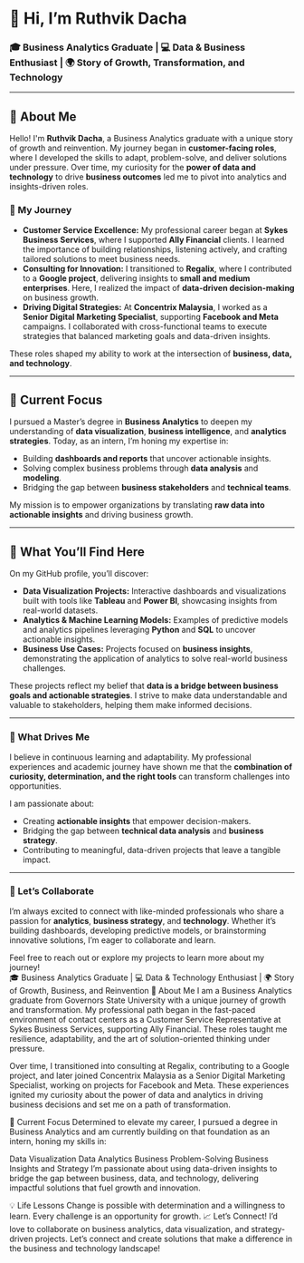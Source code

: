 # 👋 Hi, I’m Ruthvik Dacha  

### 🎓 Business Analytics Graduate | 💻 Data & Business Enthusiast | 🌍 Story of Growth, Transformation, and Technology  

---

## 🌟 About Me  

Hello! I'm **Ruthvik Dacha**, a Business Analytics graduate with a unique story of growth and reinvention. My journey began in **customer-facing roles**, where I developed the skills to adapt, problem-solve, and deliver solutions under pressure. Over time, my curiosity for the **power of data and technology** to drive **business outcomes** led me to pivot into analytics and insights-driven roles.  

### 📖 My Journey  

- **Customer Service Excellence:** My professional career began at **Sykes Business Services**, where I supported **Ally Financial** clients. I learned the importance of building relationships, listening actively, and crafting tailored solutions to meet business needs.  
- **Consulting for Innovation:** I transitioned to **Regalix**, where I contributed to a **Google project**, delivering insights to **small and medium enterprises**. Here, I realized the impact of **data-driven decision-making** on business growth.  
- **Driving Digital Strategies:** At **Concentrix Malaysia**, I worked as a **Senior Digital Marketing Specialist**, supporting **Facebook and Meta** campaigns. I collaborated with cross-functional teams to execute strategies that balanced marketing goals and data-driven insights.  

These roles shaped my ability to work at the intersection of **business, data, and technology**.  

---

## 🎯 Current Focus  

I pursued a Master’s degree in **Business Analytics** to deepen my understanding of **data visualization**, **business intelligence**, and **analytics strategies**. Today, as an intern, I’m honing my expertise in:  

- Building **dashboards and reports** that uncover actionable insights.  
- Solving complex business problems through **data analysis** and **modeling**.  
- Bridging the gap between **business stakeholders** and **technical teams**.  

My mission is to empower organizations by translating **raw data into actionable insights** and driving business growth.

---

## 💼 What You’ll Find Here  

On my GitHub profile, you’ll discover:  
- **Data Visualization Projects:** Interactive dashboards and visualizations built with tools like **Tableau** and **Power BI**, showcasing insights from real-world datasets.  
- **Analytics & Machine Learning Models:** Examples of predictive models and analytics pipelines leveraging **Python** and **SQL** to uncover actionable insights.  
- **Business Use Cases:** Projects focused on **business insights**, demonstrating the application of analytics to solve real-world business challenges.  

These projects reflect my belief that **data is a bridge between business goals and actionable strategies**. I strive to make data understandable and valuable to stakeholders, helping them make informed decisions.

---

### 🔭 What Drives Me  

I believe in continuous learning and adaptability. My professional experiences and academic journey have shown me that the **combination of curiosity, determination, and the right tools** can transform challenges into opportunities.  

I am passionate about:  
- Creating **actionable insights** that empower decision-makers.  
- Bridging the gap between **technical data analysis** and **business strategy**.  
- Contributing to meaningful, data-driven projects that leave a tangible impact.  

---

### 🌟 Let’s Collaborate  

I’m always excited to connect with like-minded professionals who share a passion for **analytics**, **business strategy**, and **technology**. Whether it’s building dashboards, developing predictive models, or brainstorming innovative solutions, I’m eager to collaborate and learn.  

Feel free to reach out or explore my projects to learn more about my journey!  
🎓 Business Analytics Graduate | 💻 Data & Technology Enthusiast | 🌍 Story of Growth, Business, and Reinvention
🌟 About Me
I am a Business Analytics graduate from Governors State University with a unique journey of growth and transformation. My professional path began in the fast-paced environment of contact centers as a Customer Service Representative at Sykes Business Services, supporting Ally Financial. These roles taught me resilience, adaptability, and the art of solution-oriented thinking under pressure.

Over time, I transitioned into consulting at Regalix, contributing to a Google project, and later joined Concentrix Malaysia as a Senior Digital Marketing Specialist, working on projects for Facebook and Meta. These experiences ignited my curiosity about the power of data and analytics in driving business decisions and set me on a path of transformation.

🎯 Current Focus
Determined to elevate my career, I pursued a degree in Business Analytics and am currently building on that foundation as an intern, honing my skills in:

Data Visualization
Data Analytics
Business Problem-Solving
Business Insights and Strategy
I’m passionate about using data-driven insights to bridge the gap between business, data, and technology, delivering impactful solutions that fuel growth and innovation.

💡 Life Lessons
Change is possible with determination and a willingness to learn.
Every challenge is an opportunity for growth.
📈 Let’s Connect!
I’d love to collaborate on business analytics, data visualization, and strategy-driven projects. Let’s connect and create solutions that make a difference in the business and technology landscape!
